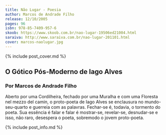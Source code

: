 ```yaml
---
title: Não Lugar - Poesia
author: Marcos de Andrade Filho
release: 12/10/2005
pages: 96
isbn: 978-85-7409-957-6
skoob: https://www.skoob.com.br/nao-lugar-19506ed21004.html
saraiva: http://www.saraiva.com.br/nao-lugar-201101.html
cover: marcos-naolugar.jpg
---
```

{% include post_cover.md %}

## O Gótico Pós-Moderno de Iago Alves

### Por Marcos de Andrade Filho

Aberto por uma Cordilheira, fechado por uma Muralha e com uma Floresta nel mezzo del camin, o proto-poeta de Iago Alves se enclausura no mundo-seu-quarto e guerreia com as palavras. Fechar-se é, todavia, o tormento do poeta. Sua essência é falar e falar é mostrar-se, revelar-se, desnudar-se e isso, não raro, desespera o poeta, sobremodo o jovem proto-poeta.

{% include post_info.md %}